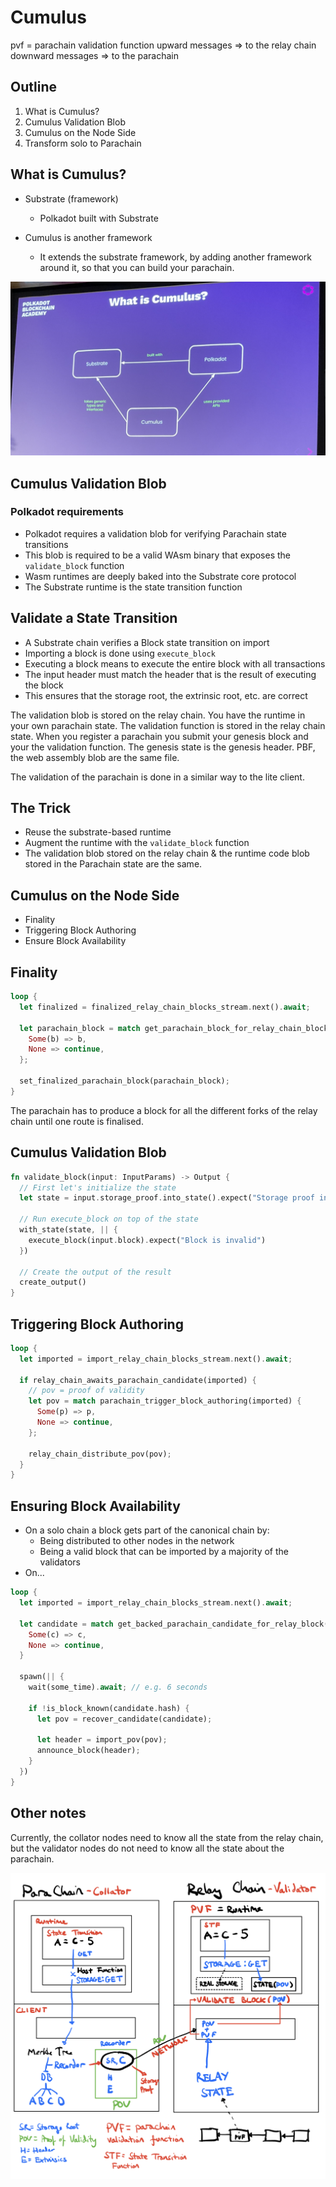 # Cumulus

pvf = parachain validation function
upward messages => to the relay chain
downward messages => to the parachain

## Outline

1. What is Cumulus?
2. Cumulus Validation Blob
3. Cumulus on the Node Side
4. Transform solo to Parachain

## What is Cumulus?

- Substrate (framework)
  - Polkadot built with Substrate

- Cumulus is another framework
  - It extends the substrate framework, by adding another framework around it, so that you can build your parachain.

![](2022-07-26-10-49-08.png)

## Cumulus Validation Blob

### Polkadot requirements

- Polkadot requires a validation blob for verifying Parachain state transitions
- This blob is required to be a valid WAsm binary that exposes the `validate_block` function
- Wasm runtimes are deeply baked into the Substrate core protocol
- The Substrate runtime is the state transition function

## Validate a State Transition

- A Substrate chain verifies a Block state transition on import
- Importing a block is done using `execute_block`
- Executing a block means to execute the entire block with all transactions
- The input header must match the header that is the result of executing the block
- This ensures that the storage root, the extrinsic root, etc. are correct

The validation blob is stored on the relay chain. You have the runtime in your own parachain state. The validation function is stored in the relay chain state. When you register a parachain you submit your genesis block and your the validation function. The genesis state is the genesis header. PBF, the web assembly blob are the same file.

The validation of the parachain is done in a similar way to the lite client.

## The Trick

- Reuse the substrate-based runtime
- Augment the runtime with the `validate_block` function
- The validation blob stored on the relay chain & the runtime code blob stored in the Parachain state are the same.

## Cumulus on the Node Side

- Finality
- Triggering Block Authoring
- Ensure Block Availability

## Finality

```rust
loop {
  let finalized = finalized_relay_chain_blocks_stream.next().await;

  let parachain_block = match get_parachain_block_for_relay_chain_block(finalized) {
    Some(b) => b,
    None => continue,
  };

  set_finalized_parachain_block(parachain_block);
}
```

The parachain has to produce a block for all the different forks of the relay chain until one route is finalised.

## Cumulus Validation Blob

```rust
fn validate_block(input: InputParams) -> Output {
  // First let's initialize the state
  let state = input.storage_proof.into_state().expect("Storage proof invalid");

  // Run execute_block on top of the state
  with_state(state, || {
    execute_block(input.block).expect("Block is invalid")
  })

  // Create the output of the result
  create_output()
}
```

## Triggering Block Authoring

```rust
loop {
  let imported = import_relay_chain_blocks_stream.next().await;

  if relay_chain_awaits_parachain_candidate(imported) {
    // pov = proof of validity
    let pov = match parachain_trigger_block_authoring(imported) {
      Some(p) => p,
      None => continue,
    };

    relay_chain_distribute_pov(pov);
  }
}
```

## Ensuring Block Availability

- On a solo chain a block gets part of the canonical chain by:
  - Being distributed to other nodes in the network
  - Being a valid block that can be imported by a majority of the validators
- On...


```rust
loop {
  let imported = import_relay_chain_blocks_stream.next().await;

  let candidate = match get_backed_parachain_candidate_for_relay_block(imported) {
    Some(c) => c,
    None => continue,
  }

  spawn(|| {
    wait(some_time).await; // e.g. 6 seconds

    if !is_block_known(candidate.hash) {
      let pov = recover_candidate(candidate);

      let header = import_pov(pov);
      announce_block(header);
    }
  })
}
```

## Other notes

Currently, the collator nodes need to know all the state from the relay chain, but the validator nodes do not need to know all the state about the parachain.

![](2022-07-26-14-37-33.png)
